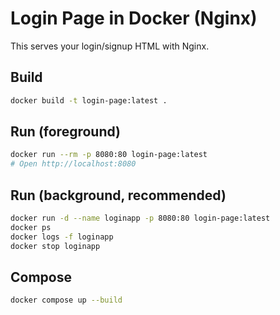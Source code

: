 # Login Page in Docker (Nginx)

This serves your login/signup HTML with Nginx.

## Build
```bash
docker build -t login-page:latest .
```

## Run (foreground)
```bash
docker run --rm -p 8080:80 login-page:latest
# Open http://localhost:8080
```

## Run (background, recommended)
```bash
docker run -d --name loginapp -p 8080:80 login-page:latest
docker ps
docker logs -f loginapp
docker stop loginapp
```

## Compose
```bash
docker compose up --build
```
